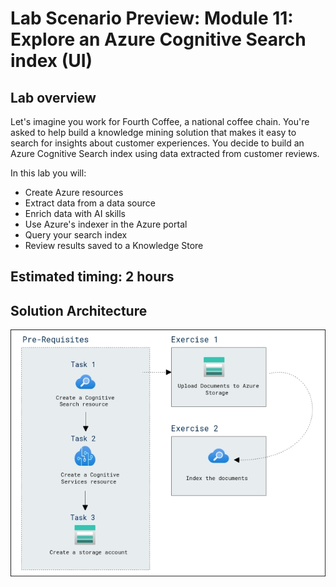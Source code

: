 
# Lab Scenario Preview: Module 11: Explore an Azure Cognitive Search index (UI)

## Lab overview

Let's imagine you work for Fourth Coffee, a national coffee chain. You're asked to help build a knowledge mining solution that makes it easy to search for insights about customer experiences. You decide to build an Azure Cognitive Search index using data extracted from customer reviews.  

In this lab you will:

- Create Azure resources
- Extract data from a data source
- Enrich data with AI skills
- Use Azure's indexer in the Azure portal
- Query your search index
- Review results saved to a Knowledge Store

## Estimated timing: 2 hours

## Solution Architecture

  ![](../media/Module0005.png)